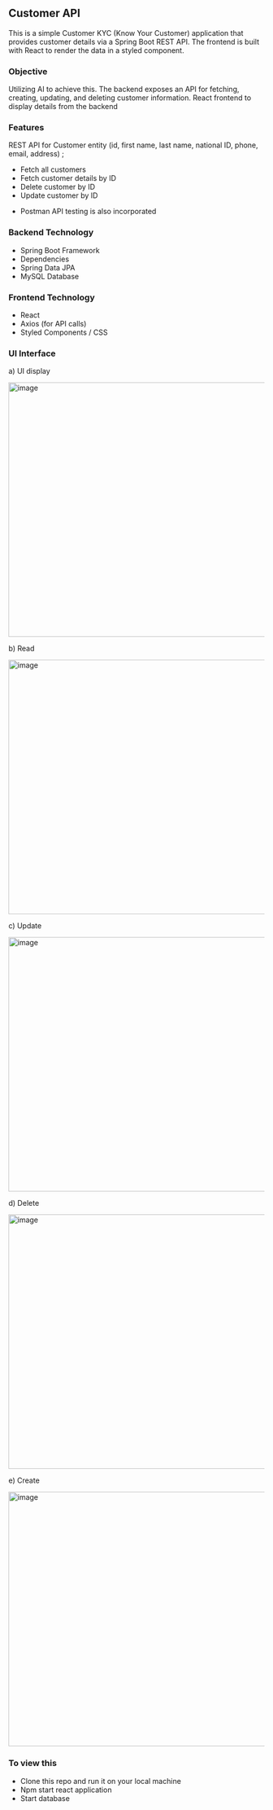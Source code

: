 ## Customer API

This is a simple Customer KYC (Know Your Customer) application that provides customer details via a Spring Boot REST API. 
The frontend is built with React to render the data in a styled component.

### Objective

Utilizing AI to achieve this.
The backend exposes an API for fetching, creating, updating, and deleting customer information. 
React frontend to display details from the backend

### Features

REST API for Customer entity (id, first name, last name, national ID, phone, email, address) ;

  - Fetch all customers
  - Fetch customer details by ID
  - Delete customer by ID
  - Update customer by ID

  * Postman API testing is also incorporated

### Backend Technology

  - Spring Boot Framework
  - Dependencies
  - Spring Data JPA
  - MySQL Database

### Frontend Technology

  - React
  - Axios (for API calls)
  - Styled Components / CSS

### UI Interface
    
   a) UI display

   <img width="700" height="500" alt="image" src="https://github.com/user-attachments/assets/e0eef887-cf2f-4b84-92d3-f422f8e97453" />

   b) Read

   <img width="700" height="500" alt="image" src="https://github.com/user-attachments/assets/12f4850d-63c3-425b-a7a4-a9a1cb72a8f5" />

   c) Update

   <img width="700" height="500" alt="image" src="https://github.com/user-attachments/assets/b27f67ce-6527-4019-98f8-fb21b2b57db3" />

   d) Delete
   
   <img width="700" height="500" alt="image" src="https://github.com/user-attachments/assets/769b5577-e9fc-4b65-bc6f-b5ef2a0c5a97" />

   e) Create

   <img width="700" height="500" alt="image" src="https://github.com/user-attachments/assets/e4e1b560-98bd-47b2-b5da-863b826e0659" />

### To view this

  - Clone this repo and run it on your local machine
  - Npm start react application 
  - Start database
   
